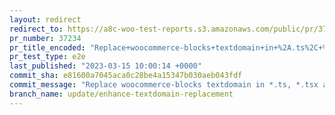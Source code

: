 ```yaml
---
layout: redirect
redirect_to: https://a8c-woo-test-reports.s3.amazonaws.com/public/pr/37234/e2e/index.html
pr_number: 37234
pr_title_encoded: "Replace+woocommerce-blocks+textdomain+in+%2A.ts%2C+%2A.tsx+and+%2A.json+files"
pr_test_type: e2e
last_published: "2023-03-15 10:00:14 +0000"
commit_sha: e81600a7045aca0c28be4a15347b030aeb043fdf
commit_message: "Replace woocommerce-blocks textdomain in *.ts, *.tsx and *.json files"
branch_name: update/enhance-textdomain-replacement
---
```

